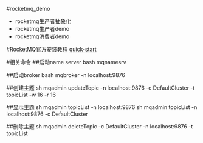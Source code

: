 #rocketmq_demo
* rocketmq生产者抽象化
* rocketmq生产者demo
* rocketmq消费者demo

#RocketMQ官方安装教程
[quick-start](https://github.com/alibaba/RocketMQ/wiki/quick-start)

#相关命令
##启动name server
bash mqnamesrv

##启动broker
bash mqbroker -n localhost:9876

##创建主题
sh mqadmin updateTopic -n localhost:9876 -c DefaultCluster -t topicList -w 16 -r 16

##显示主题
sh mqadmin topicList -n localhost:9876
sh mqadmin topicList -n localhost:9876 -c DefaultCluster

##删除主题
sh mqadmin deleteTopic -c DefaultCluster -n localhost:9876 -t topicList

